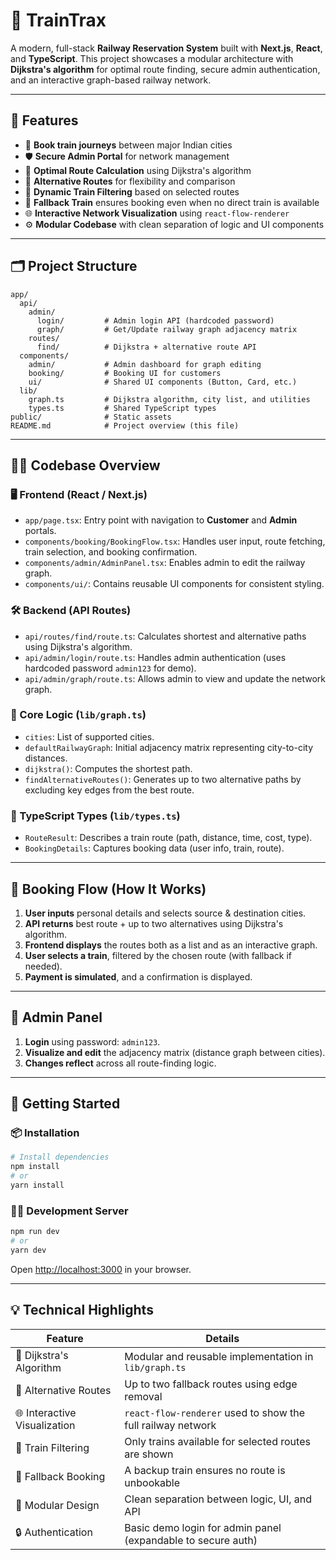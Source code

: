 # 🚄 TrainTrax

A modern, full-stack **Railway Reservation System** built with **Next.js**, **React**, and **TypeScript**. This project showcases a modular architecture with **Dijkstra's algorithm** for optimal route finding, secure admin authentication, and an interactive graph-based railway network.

---

## 🌟 Features

- 🚉 **Book train journeys** between major Indian cities
- 🛡️ **Secure Admin Portal** for network management
- 📍 **Optimal Route Calculation** using Dijkstra's algorithm
- 🔁 **Alternative Routes** for flexibility and comparison
- 🧠 **Dynamic Train Filtering** based on selected routes
- 🚨 **Fallback Train** ensures booking even when no direct train is available
- 🌐 **Interactive Network Visualization** using `react-flow-renderer`
- ⚙️ **Modular Codebase** with clean separation of logic and UI components

---

## 🗂️ Project Structure

```
app/
  api/
    admin/
      login/         # Admin login API (hardcoded password)
      graph/         # Get/Update railway graph adjacency matrix
    routes/
      find/          # Dijkstra + alternative route API
  components/
    admin/           # Admin dashboard for graph editing
    booking/         # Booking UI for customers
    ui/              # Shared UI components (Button, Card, etc.)
  lib/
    graph.ts         # Dijkstra algorithm, city list, and utilities
    types.ts         # Shared TypeScript types
public/              # Static assets
README.md            # Project overview (this file)
```

---

## 🧑‍💻 Codebase Overview

### 🖥️ Frontend (React / Next.js)

- `app/page.tsx`: Entry point with navigation to **Customer** and **Admin** portals.
- `components/booking/BookingFlow.tsx`: Handles user input, route fetching, train selection, and booking confirmation.
- `components/admin/AdminPanel.tsx`: Enables admin to edit the railway graph.
- `components/ui/`: Contains reusable UI components for consistent styling.

### 🛠️ Backend (API Routes)

- `api/routes/find/route.ts`: Calculates shortest and alternative paths using Dijkstra's algorithm.
- `api/admin/login/route.ts`: Handles admin authentication (uses hardcoded password `admin123` for demo).
- `api/admin/graph/route.ts`: Allows admin to view and update the network graph.

### 🧠 Core Logic (`lib/graph.ts`)

- `cities`: List of supported cities.
- `defaultRailwayGraph`: Initial adjacency matrix representing city-to-city distances.
- `dijkstra()`: Computes the shortest path.
- `findAlternativeRoutes()`: Generates up to two alternative paths by excluding key edges from the best route.

### 📝 TypeScript Types (`lib/types.ts`)

- `RouteResult`: Describes a train route (path, distance, time, cost, type).
- `BookingDetails`: Captures booking data (user info, train, route).

---

## 🔁 Booking Flow (How It Works)

1. **User inputs** personal details and selects source & destination cities.
2. **API returns** best route + up to two alternatives using Dijkstra's algorithm.
3. **Frontend displays** the routes both as a list and as an interactive graph.
4. **User selects a train**, filtered by the chosen route (with fallback if needed).
5. **Payment is simulated**, and a confirmation is displayed.

---

## 🔐 Admin Panel

1. **Login** using password: `admin123`.
2. **Visualize and edit** the adjacency matrix (distance graph between cities).
3. **Changes reflect** across all route-finding logic.

---

## 🚀 Getting Started

### 📦 Installation

```bash
# Install dependencies
npm install
# or
yarn install
```

### 🏃‍♂️ Development Server

```bash
npm run dev
# or
yarn dev
```

Open [http://localhost:3000](http://localhost:3000) in your browser.

---

## 💡 Technical Highlights

| Feature                   | Details                                                                 |
|-------------------------- |-------------------------------------------------------------------------|
| 🧮 Dijkstra's Algorithm   | Modular and reusable implementation in `lib/graph.ts`                   |
| 🧭 Alternative Routes     | Up to two fallback routes using edge removal                            |
| 🌐 Interactive Visualization | `react-flow-renderer` used to show the full railway network           |
| 🚊 Train Filtering        | Only trains available for selected routes are shown                     |
| 🚨 Fallback Booking       | A backup train ensures no route is unbookable                           |
| 🧱 Modular Design         | Clean separation between logic, UI, and API                             |
| 🔒 Authentication         | Basic demo login for admin panel (expandable to secure auth)            |




